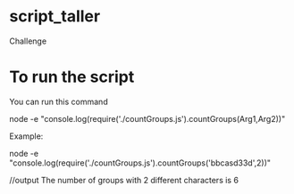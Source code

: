 # script_taller

Challenge

# To run the script

You can run this command

node -e "console.log(require('./countGroups.js').countGroups(Arg1<String>,Arg2<Number>))"

Example:

node -e "console.log(require('./countGroups.js').countGroups('bbcasd33d',2))"

//output
The number of groups with 2 different characters is 6

